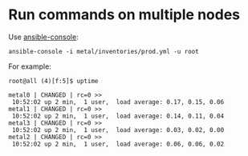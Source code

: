 # Run commands on multiple nodes

Use [ansible-console](https://docs.ansible.com/ansible/latest/cli/ansible-console.html):

```
ansible-console -i metal/inventories/prod.yml -u root
```

For example:

`root@all (4)[f:5]$ uptime`

```
metal0 | CHANGED | rc=0 >>
 10:52:02 up 2 min,  1 user,  load average: 0.17, 0.15, 0.06
metal1 | CHANGED | rc=0 >>
 10:52:02 up 2 min,  1 user,  load average: 0.14, 0.11, 0.04
metal3 | CHANGED | rc=0 >>
 10:52:02 up 2 min,  1 user,  load average: 0.03, 0.02, 0.00
metal2 | CHANGED | rc=0 >>
 10:52:02 up 2 min,  1 user,  load average: 0.06, 0.06, 0.02
```
